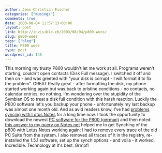 ```yaml
---
author: Jens-Christian Fischer
categories: ["musings"]
comments: true
date: 2003-08-04 11:57:13+00:00
layout: post
link: http://invisible.ch/2003/08/04/p800-woes/
slug: p800-woes
tags: ["blog"]
title: P800 woes
type: post
wordpress_id: 145
---
```


This morning my trusty P800 wouldn't let me work at all. Programs weren't starting, couldn't open contacts (Disk Full message).
I switched it off and then on - and was greeted with "your disk is corrupt - I will format it to fix the problem". GREAT
Really great - after formatting the disk, my phone started working again but was back to pristine conditions - no contacts, no calendar entries, no nothing.
I'm wondering over the stupidity of the Symbian OS to treat a disk full condition with this harsh reaction.
Luckily the P800 software let's you backup your phone - unfortunately my last backup was almost one month old.
And as avid readers know, I've had [problems syncing with Lotus Notes](http://www.invisible.ch/archives/000071.html) for a long time now.
I took the opportunity to download the newest [PC software for the P800 (german)](http://www.sonyericsson.com/downloads/PCSuiteForP800_rel_1.5.1_DE.exe) and then noted [this answer to my query on Notes.net](http://www-10.lotus.com/ldd/46dom.nsf/55c38d716d632d9b8525689b005ba1c0/c40069661039748c85256d3400313c6f?OpenDocument) helped me to get Synching of the p800 with Lotus Notes working again: I had to remove every trace of the old PC Suite from the system. I also removed all traces of it in the registry, re-installed the 1.5.1 software, set up the synch options - and voila - it worked.
Incredible. Technology at it's best. Grmpfl
